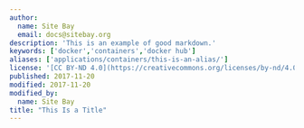 ```yaml
---
author:
  name: Site Bay
  email: docs@sitebay.org
description: 'This is an example of good markdown.'
keywords: ['docker','containers','docker hub']
aliases: ['applications/containers/this-is-an-alias/']
license: '[CC BY-ND 4.0](https://creativecommons.org/licenses/by-nd/4.0)'
published: 2017-11-20
modified: 2017-11-20
modified_by:
  name: Site Bay
title: "This Is a Title"
---
```

